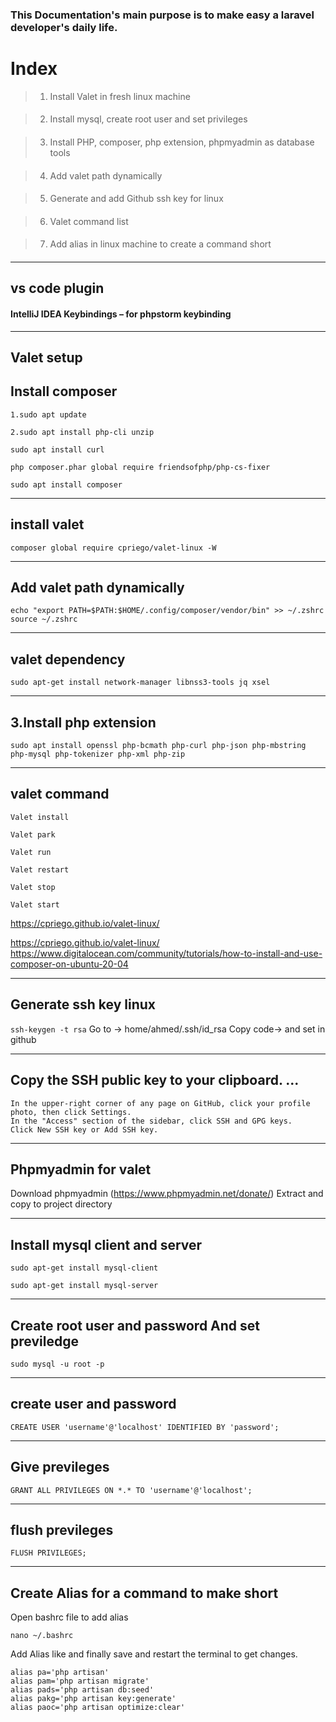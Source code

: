 
### This Documentation's main purpose is to make easy a laravel developer's daily life.
####

# Index

> 1. Install Valet in fresh linux machine
####
> 
> 2. Install mysql, create root user and set privileges
####

> 3. Install PHP, composer, php extension, phpmyadmin as database tools
####

> 4. Add valet path dynamically
####

> 5. Generate and add Github ssh key for linux
####

> 6. Valet command list
####

> 7. Add alias in linux machine to create a command short
####

--------------------------------
vs code plugin 
--------------------------------
####  IntelliJ IDEA Keybindings – for phpstorm keybinding


---------------------------
 Valet setup
---------------------------
Install composer
------------------- 
```
1.sudo apt update
```
```
2.sudo apt install php-cli unzip
```
```
sudo apt install curl
```
```
php composer.phar global require friendsofphp/php-cs-fixer
```

```
sudo apt install composer
```

-------------------------------------------------
install valet 
-------------------------------------------------
```composer global require cpriego/valet-linux -W```

---------------------------
Add valet path dynamically
---------------------------
``` 
echo "export PATH=$PATH:$HOME/.config/composer/vendor/bin" >> ~/.zshrc
source ~/.zshrc 
```

---------------------------
valet dependency
---------------------------
```sudo apt-get install network-manager libnss3-tools jq xsel```

---------------------------
3.Install php extension
---------------------------
```
sudo apt install openssl php-bcmath php-curl php-json php-mbstring php-mysql php-tokenizer php-xml php-zip
```

---------------------------
valet command
---------------------------
```
Valet install

Valet park

Valet run

Valet restart

Valet stop

Valet start
```



https://cpriego.github.io/valet-linux/

https://cpriego.github.io/valet-linux/
https://www.digitalocean.com/community/tutorials/how-to-install-and-use-composer-on-ubuntu-20-04


---------------------------
Generate ssh key linux
---------------------------
```ssh-keygen -t rsa```
Go to -> home/ahmed/.ssh/id_rsa
Copy code-> and set in github

---------------------------
Copy the SSH public key to your clipboard. ...
---------------------------
```
In the upper-right corner of any page on GitHub, click your profile photo, then click Settings.
In the "Access" section of the sidebar, click SSH and GPG keys.
Click New SSH key or Add SSH key.
```


---------------------------
Phpmyadmin for valet
---------------------------
Download phpmyadmin (https://www.phpmyadmin.net/donate/)
Extract and copy to project directory

---------------------------
Install mysql client and server
---------------------------
```
sudo apt-get install mysql-client
```
```
sudo apt-get install mysql-server
```

---------------------------
Create root user and password
And set previledge
---------------------------
```
sudo mysql -u root -p
```

---------------------------
create user and password
---------------------------
```CREATE USER 'username'@'localhost' IDENTIFIED BY 'password';```

---------------------------
Give previleges
---------------------------

```GRANT ALL PRIVILEGES ON *.* TO 'username'@'localhost';```

---------------------------
flush previleges
---------------------------
```
FLUSH PRIVILEGES;
```

--------------------------------
Create Alias for a command to make short
--------------------------------

Open bashrc file to add alias

```
nano ~/.bashrc
```

Add Alias like and finally save and restart the terminal to get changes.
```
alias pa='php artisan'
alias pam='php artisan migrate'
alias pads='php artisan db:seed'
alias pakg='php artisan key:generate'
alias paoc='php artisan optimize:clear'
```





	




